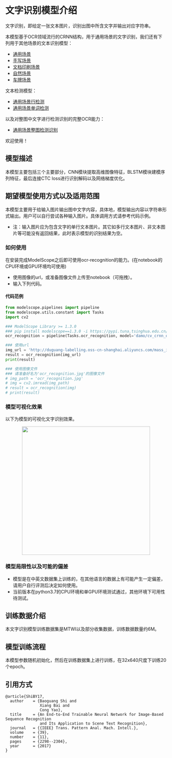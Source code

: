 

# 文字识别模型介绍
文字识别，即给定一张文本图片，识别出图中所含文字并输出对应字符串。

本模型基于OCR领域流行的CRNN结构，用于通用场景的文字识别，我们还有下列用于其他场景的文本识别模型：
- [通用场景](https://www.modelscope.cn/models/damo/cv_convnextTiny_ocr-recognition-general_damo/summary)
- [手写场景](https://www.modelscope.cn/models/damo/cv_convnextTiny_ocr-recognition-handwritten_damo/summary)
- [文档印刷场景](https://www.modelscope.cn/models/damo/cv_convnextTiny_ocr-recognition-document_damo/summary)
- [自然场景](https://www.modelscope.cn/models/damo/cv_convnextTiny_ocr-recognition-scene_damo/summary)
- [车牌场景](https://www.modelscope.cn/models/damo/cv_convnextTiny_ocr-recognition-licenseplate_damo/summary)

文本检测模型：
- [通用场景行检测](https://modelscope.cn/models/damo/cv_resnet18_ocr-detection-line-level_damo/summary)
- [通用场景单词检测](https://modelscope.cn/models/damo/cv_resnet18_ocr-detection-word-level_damo/summary)

以及对整图中文字进行检测识别的完整OCR能力：
- [通用场景整图检测识别](https://modelscope.cn/studios/damo/cv_ocr-text-spotting/summary)

欢迎使用！

## 模型描述
本模型主要包括三个主要部分，CNN模块提取高维图像特征，BLSTM模块建模序列特征，最后连接CTC loss进行识别解码以及网络梯度优化。

## 期望模型使用方式以及适用范围
本模型主要用于给输入图片输出图中文字内容，具体地，模型输出内容以字符串形式输出。用户可以自行尝试各种输入图片。具体调用方式请参考代码示例。
- 注：输入图片应为包含文字的单行文本图片。其它如多行文本图片、非文本图片等可能没有返回结果，此时表示模型的识别结果为空。

### 如何使用
在安装完成ModelScope之后即可使用ocr-recognition的能力。(在notebook的CPU环境或GPU环境均可使用)
- 使用图像的url，或准备图像文件上传至notebook（可拖拽）。
- 输入下列代码。

#### 代码范例
```python
from modelscope.pipelines import pipeline
from modelscope.utils.constant import Tasks
import cv2

### ModelScope Library >= 1.3.0 
### pip install modelscope==1.3.0 -i https://pypi.tuna.tsinghua.edu.cn/simple
ocr_recognition = pipeline(Tasks.ocr_recognition, model='damo/cv_crnn_ocr-recognition-general_damo')

### 使用url
img_url = 'http://duguang-labelling.oss-cn-shanghai.aliyuncs.com/mass_img_tmp_20220922/ocr_recognition.jpg'
result = ocr_recognition(img_url)
print(result)

### 使用图像文件
### 请准备好名为'ocr_recognition.jpg'的图像文件
# img_path = 'ocr_recognition.jpg'
# img = cv2.imread(img_path)
# result = ocr_recognition(img)
# print(result)
```

### 模型可视化效果
以下为模型的可视化文字识别效果。

<p align="center">
    <img src="./resources/rec_result_visu.jpg" width="400" /> 
</p>

### 模型局限性以及可能的偏差
- 模型是在中英文数据集上训练的，在其他语言的数据上有可能产生一定偏差，请用户自行评测后决定如何使用。
- 当前版本在python3.7的CPU环境和单GPU环境测试通过，其他环境下可用性待测试。

## 训练数据介绍
本文字识别模型训练数据集是MTWI以及部分收集数据，训练数据数量约6M。

## 模型训练流程
本模型参数随机初始化，然后在训练数据集上进行训练，在32x640尺度下训练20个epoch。

## 引用方式
```
@article{ShiBY17,
  author    = {Baoguang Shi and
               Xiang Bai and
               Cong Yao},
  title     = {An End-to-End Trainable Neural Network for Image-Based Sequence Recognition
               and Its Application to Scene Text Recognition},
  journal   = {{IEEE} Trans. Pattern Anal. Mach. Intell.},
  volume    = {39},
  number    = {11},
  pages     = {2298--2304},
  year      = {2017}
}
```